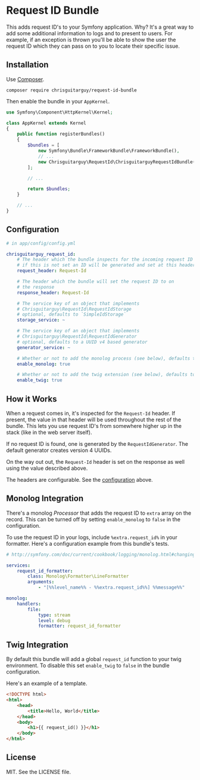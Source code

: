 # Request ID Bundle

This adds request ID's to your Symfony application. Why? It's a great way to add
some additional information to logs and to present to users. For example, if an
exception is thrown you'll be able to show the user the request ID which they
can pass on to you to locate their specific issue.

## Installation

Use [Composer](https://getcomposer.org/).

```
composer require chrisguitarguy/request-id-bundle
```

Then enable the bundle in your `AppKernel`.

```php
use Symfony\Component\HttpKernel\Kernel;

class AppKernel extends Kernel
{
    public function registerBundles()
    {
        $bundles = [
            new Symfony\Bundle\FrameworkBundle\FrameworkBundle(),
            // ...
            new Chrisguitarguy\RequestId\ChrisguitarguyRequestIdBundle(),
        ];

        // ...

        return $bundles;
    }

    // ...
}
```

## Configuration

```yaml
# in app/config/config.yml

chrisguitarguy_request_id:
    # The header which the bundle inspects for the incoming request ID
    # if this is not set an ID will be generated and set at this header
    request_header: Request-Id

    # The header which the bundle will set the request ID to on
    # the response
    response_header: Request-Id

    # The service key of an object that implements
    # Chrisguitarguy\RequestId\RequestIdStorage
    # optional, defaults to `SimpleIdStorage`
    storage_service: ~

    # The service key of an object that implements
    # Chrisguitarguy\RequestId\RequestIdGenerator
    # optional, defaults to a UUID v4 based generator
    generator_service: ~

    # Whether or not to add the monolog process (see below), defaults to true
    enable_monolog: true

    # Whether or not to add the twig extension (see below), defaults to true
    enable_twig: true
```

## How it Works

When a request comes in, it's inspected for the `Request-Id` header. If present,
the value in that header will be used throughout the rest of the bundle. This
lets you use request ID's from somewhere higher up in the stack (like in the web
server itself).

If no request ID is found, one is generated by the `RequestIdGenerator`. The
default generator creates version 4 UUIDs.

On the way out out, the `Request-Id` header is set on the response as well using
the value described above.

The headers are configurable. See the [configuration](#configuration) above.

## Monolog Integration

There's a monolog *Processor* that adds the request ID to `extra` array on the
record. This can be turned off by setting `enable_monolog` to `false` in the
configuration.

To use the request ID in your logs, include `%extra.request_id%` in your
formatter. Here's a configuration example from this bundle's tests.

```yaml
# http://symfony.com/doc/current/cookbook/logging/monolog.html#changing-the-formatter

services:
    request_id_formatter:
        class: Monolog\Formatter\LineFormatter
        arguments:
            - "[%%level_name%% - %%extra.request_id%%] %%message%%"

monolog:
    handlers:
        file:
            type: stream
            level: debug
            formatter: request_id_formatter
```

## Twig Integration

By default this bundle will add a global `request_id` function to your twig
environment. To disable this set `enable_twig` to `false` in the bundle
configuration.

Here's an example of a template.

```html
<!DOCTYPE html>
<html>
    <head>
        <title>Hello, World</title>
    </head>
    <body>
        <h1>{{ request_id() }}</h1>
    </body>
</html>
```

## License

MIT. See the LICENSE file.
